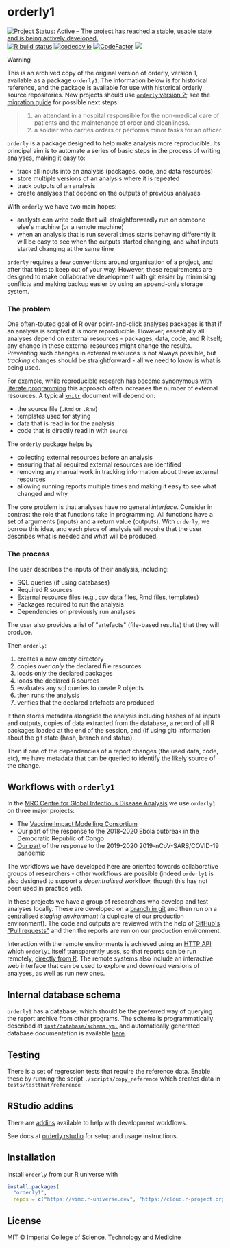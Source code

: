 <!-- DO NOT EDIT THIS FILE - SEE README.md.in -->
# orderly1

<!-- badges: start -->
[![Project Status: Active – The project has reached a stable, usable state and is being actively developed.](https://www.repostatus.org/badges/latest/active.svg)](https://www.repostatus.org/#active)
[![R build status](https://github.com/vimc/orderly/workflows/R-CMD-check/badge.svg)](https://github.com/vimc/orderly/actions)
[![codecov.io](https://codecov.io/github/vimc/orderly/coverage.svg?branch=master)](https://codecov.io/github/vimc/orderly?branch=master)
[![CodeFactor](https://www.codefactor.io/repository/github/vimc/orderly/badge)](https://www.codefactor.io/repository/github/vimc/orderly)
[![](https://www.r-pkg.org/badges/version/orderly)](https://cran.r-project.org/package=orderly)
<!-- badges: end -->

> [!WARNING]
> This is an archived copy of the original version of orderly, version 1, available as a package `orderly1`. The information below is for historical reference, and the package is available for use with historical orderly source repositories.  New projects should use [`orderly` version 2](https://mrc-ide.github.io/orderly2/); see the [migration guide](https://mrc-ide.github.io/orderly2/articles/migrating.html) for possible next steps.

> 1. an attendant in a hospital responsible for the non-medical care of patients and the maintenance of order and cleanliness.
> 2. a soldier who carries orders or performs minor tasks for an officer.


`orderly` is a package designed to help make analysis more reproducible.  Its principal aim is to automate a series of basic steps in the process of writing analyses, making it easy to:

* track all inputs into an analysis (packages, code, and data resources)
* store multiple versions of an analysis where it is repeated
* track outputs of an analysis
* create analyses that depend on the outputs of previous analyses

With `orderly` we have two main hopes:

* analysts can write code that will straightforwardly run on someone else's machine (or a remote machine)
* when an analysis that is run several times starts behaving differently it will be easy to see when the outputs started changing, and what inputs started changing at the same time

`orderly` requires a few conventions around organisation of a project, and after that tries to keep out of your way.  However, these requirements are designed to make collaborative development with git easier by minimising conflicts and making backup easier by using an append-only storage system.

### The problem

One often-touted goal of R over point-and-click analyses packages is that if an analysis is scripted it is more reproducible.  However, essentially all analyses depend on external resources - packages, data, code, and R itself; any change in these external resources might change the results.  Preventing such changes in external resources is not always possible, but *tracking* changes should be straightforward - all we need to know is what is being used.

For example, while reproducible research [has become synonymous with literate programming](https://cran.r-project.org/view=ReproducibleResearch) this approach often increases the number of external resources.  A typical [`knitr`](https://cran.r-project.org/package=knitr) document will depend on:

* the source file (`.Rmd` or `.Rnw`)
* templates used for styling
* data that is read in for the analysis
* code that is directly read in with `source`

The `orderly` package helps by

* collecting external resources before an analysis
* ensuring that all required external resources are identified
* removing any manual work in tracking information about these external resources
* allowing running reports multiple times and making it easy to see what changed and why

The core problem is that analyses have no general _interface_.  Consider in contrast the role that functions take in programming.  All functions have a set of arguments (inputs) and a return value (outputs).  With `orderly`, we borrow this idea, and each piece of analysis will require that the user describes what is needed and what will be produced.

### The process

The user describes the inputs of their analysis, including:

* SQL queries (if using databases)
* Required R sources
* External resource files (e.g., csv data files, Rmd files, templates)
* Packages required to run the analysis
* Dependencies on previously run analyses

The user also provides a list of "artefacts" (file-based results) that they will produce.

Then `orderly`:

1. creates a new empty directory
2. copies over _only_ the declared file resources
3. loads only the declared packages
4. loads the declared R sources
5. evaluates any sql queries to create R objects
6. then runs the analysis
7. verifies that the declared artefacts are produced

It then stores metadata alongside the analysis including hashes of all inputs and outputs, copies of data extracted from the database, a record of all R packages loaded at the end of the session, and (if using git) information about the git state (hash, branch and status).

Then if one of the dependencies of a report changes (the used data, code, etc), we have metadata that can be queried to identify the likely source of the change.


## Workflows with `orderly1`

In the [MRC Centre for Global Infectious Disease Analysis](https://www.imperial.ac.uk/mrc-global-infectious-disease-analysis) we use `orderly1` on three major projects:

- The [Vaccine Impact Modelling Consortium](https://www.vaccineimpact.org/)
- Our part of the response to the 2018-2020 Ebola outbreak in the Democratic Republic of Congo
- [Our part](https://www.imperial.ac.uk/mrc-global-infectious-disease-analysis/covid-19/) of the response to the 2019-2020 2019-nCoV-SARS/COVID-19 pandemic

The workflows we have developed here are oriented towards collaborative groups of researchers - other workflows are possible (indeed `orderly1` is also designed to support a _decentralised_ workflow, though this has not been used in practice yet).

In these projects we have a group of researchers who develop and test analyses locally.  These are developed on a [branch in git](https://git-scm.com/book/en/v2/Git-Branching-Basic-Branching-and-Merging) and then run on a centralised _staging environment_ (a duplicate of our production environment).  The code and outputs are reviewed with the help of [GitHub's "Pull requests"](https://help.github.com/en/articles/about-pull-requests) and then the reports are run on our production environment.

Interaction with the remote environments is achieved using an [HTTP API](https://github.com/vimc/montagu-reporting-api) which `orderly1` itself transparently uses, so that reports can be run remotely, [directly from R](https://www.vaccineimpact.org/orderly/reference/orderly_run_remote.html).  The remote systems also include an interactive web interface that can be used to explore and download versions of analyses, as well as run new ones.

## Internal database schema

`orderly1` has a database, which should be the preferred way of querying the report archive from other programs.  The schema is programmatically described at [`inst/database/schema.yml`](inst/database/schema.yml) and automatically generated database documentation is available [here](https://www.vaccineimpact.org/orderly/schema/).

## Testing

There is a set of regression tests that require the reference data.  Enable these by running the script `./scripts/copy_reference` which creates data in `tests/testthat/reference`

## RStudio addins

There are [addins](https://github.com/vimc/orderly.rstudio) available to help with development workflows.

See docs at [orderly.rstudio](https://github.com/vimc/orderly.rstudio#setup) for setup and usage instructions.

## Installation

Install `orderly` from our R universe with

```r
install.packages(
  "orderly1",
  repos = c("https://vimc.r-universe.dev", "https://cloud.r-project.org"))
```

## License

MIT © Imperial College of Science, Technology and Medicine
